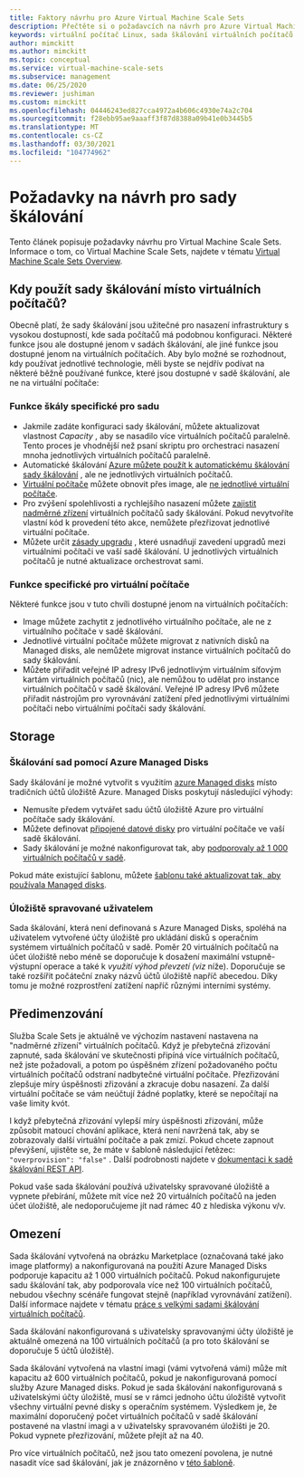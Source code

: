 ```yaml
---
title: Faktory návrhu pro Azure Virtual Machine Scale Sets
description: Přečtěte si o požadavcích na návrh pro Azure Virtual Machine Scale Sets. Porovnejte funkce sady škálování s funkcemi virtuálních počítačů.
keywords: virtuální počítač Linux, sada škálování virtuálních počítačů
author: mimckitt
ms.author: mimckitt
ms.topic: conceptual
ms.service: virtual-machine-scale-sets
ms.subservice: management
ms.date: 06/25/2020
ms.reviewer: jushiman
ms.custom: mimckitt
ms.openlocfilehash: 04446243ed827cca4972a4b606c4930e74a2c704
ms.sourcegitcommit: f28ebb95ae9aaaff3f87d8388a09b41e0b3445b5
ms.translationtype: MT
ms.contentlocale: cs-CZ
ms.lasthandoff: 03/30/2021
ms.locfileid: "104774962"
---
```

# <a name="design-considerations-for-scale-sets"></a>Požadavky na návrh pro sady škálování
Tento článek popisuje požadavky návrhu pro Virtual Machine Scale Sets. Informace o tom, co Virtual Machine Scale Sets, najdete v tématu [Virtual Machine Scale Sets Overview](./overview.md).

## <a name="when-to-use-scale-sets-instead-of-virtual-machines"></a>Kdy použít sady škálování místo virtuálních počítačů?
Obecně platí, že sady škálování jsou užitečné pro nasazení infrastruktury s vysokou dostupností, kde sada počítačů má podobnou konfiguraci. Některé funkce jsou ale dostupné jenom v sadách škálování, ale jiné funkce jsou dostupné jenom na virtuálních počítačích. Aby bylo možné se rozhodnout, kdy používat jednotlivé technologie, měli byste se nejdřív podívat na některé běžně používané funkce, které jsou dostupné v sadě škálování, ale ne na virtuální počítače:

### <a name="scale-set-specific-features"></a>Funkce škály specifické pro sadu

- Jakmile zadáte konfiguraci sady škálování, můžete aktualizovat vlastnost *Capacity* , aby se nasadilo více virtuálních počítačů paralelně. Tento proces je vhodnější než psaní skriptu pro orchestraci nasazení mnoha jednotlivých virtuálních počítačů paralelně.
- Automatické škálování [Azure můžete použít k automatickému škálování sady škálování](./virtual-machine-scale-sets-autoscale-overview.md) , ale ne jednotlivých virtuálních počítačů.
- [Virtuální počítače](/rest/api/compute/virtualmachinescalesets/reimage) můžete obnovit přes image, ale [ne jednotlivé virtuální počítače](/rest/api/compute/virtualmachines).
- Pro zvýšení spolehlivosti a rychlejšího nasazení můžete [zajistit nadměrné zřízení](#overprovisioning) virtuálních počítačů sady škálování. Pokud nevytvoříte vlastní kód k provedení této akce, nemůžete přezřizovat jednotlivé virtuální počítače.
- Můžete určit [zásady upgradu](./virtual-machine-scale-sets-upgrade-scale-set.md) , které usnadňují zavedení upgradů mezi virtuálními počítači ve vaší sadě škálování. U jednotlivých virtuálních počítačů je nutné aktualizace orchestrovat sami.

### <a name="vm-specific-features"></a>Funkce specifické pro virtuální počítače

Některé funkce jsou v tuto chvíli dostupné jenom na virtuálních počítačích:

- Image můžete zachytit z jednotlivého virtuálního počítače, ale ne z virtuálního počítače v sadě škálování.
- Jednotlivé virtuální počítače můžete migrovat z nativních disků na Managed disks, ale nemůžete migrovat instance virtuálních počítačů do sady škálování.
- Můžete přiřadit veřejné IP adresy IPv6 jednotlivým virtuálním síťovým kartám virtuálních počítačů (nic), ale nemůžou to udělat pro instance virtuálních počítačů v sadě škálování. Veřejné IP adresy IPv6 můžete přiřadit nástrojům pro vyrovnávání zatížení před jednotlivými virtuálními počítači nebo virtuálními počítači sady škálování.

## <a name="storage"></a>Storage

### <a name="scale-sets-with-azure-managed-disks"></a>Škálování sad pomocí Azure Managed Disks
Sady škálování je možné vytvořit s využitím [azure Managed disks](../virtual-machines/managed-disks-overview.md) místo tradičních účtů úložiště Azure. Managed Disks poskytují následující výhody:
- Nemusíte předem vytvářet sadu účtů úložiště Azure pro virtuální počítače sady škálování.
- Můžete definovat [připojené datové disky](virtual-machine-scale-sets-attached-disks.md) pro virtuální počítače ve vaší sadě škálování.
- Sady škálování je možné nakonfigurovat tak, aby [podporovaly až 1 000 virtuálních počítačů v sadě](virtual-machine-scale-sets-placement-groups.md). 

Pokud máte existující šablonu, můžete [šablonu také aktualizovat tak, aby používala Managed disks](virtual-machine-scale-sets-convert-template-to-md.md).

### <a name="user-managed-storage"></a>Úložiště spravované uživatelem
Sada škálování, která není definovaná s Azure Managed Disks, spoléhá na uživatelem vytvořené účty úložiště pro ukládání disků s operačním systémem virtuálních počítačů v sadě. Poměr 20 virtuálních počítačů na účet úložiště nebo méně se doporučuje k dosažení maximální vstupně-výstupní operace a také k _využití výhod převzetí (viz_ níže). Doporučuje se také rozšířit počáteční znaky názvů účtů úložiště napříč abecedou. Díky tomu je možné rozprostření zatížení napříč různými interními systémy. 


## <a name="overprovisioning"></a>Předimenzování
Služba Scale Sets je aktuálně ve výchozím nastavení nastavena na "nadměrné zřízení" virtuálních počítačů. Když je přebytečná zřizování zapnuté, sada škálování ve skutečnosti připíná více virtuálních počítačů, než jste požadovali, a potom po úspěšném zřízení požadovaného počtu virtuálních počítačů odstraní nadbytečné virtuální počítače. Přezřizování zlepšuje míry úspěšnosti zřizování a zkracuje dobu nasazení. Za další virtuální počítače se vám neúčtují žádné poplatky, které se nepočítají na vaše limity kvót.

I když přebytečná zřizování vylepší míry úspěšnosti zřizování, může způsobit matoucí chování aplikace, která není navržená tak, aby se zobrazovaly další virtuální počítače a pak zmizí. Pokud chcete zapnout převýšení, ujistěte se, že máte v šabloně následující řetězec: `"overprovision": "false"` . Další podrobnosti najdete v [dokumentaci k sadě škálování REST API](/rest/api/virtualmachinescalesets/create-or-update-a-set).

Pokud vaše sada škálování používá uživatelsky spravované úložiště a vypnete přebírání, můžete mít více než 20 virtuálních počítačů na jeden účet úložiště, ale nedoporučujeme jít nad rámec 40 z hlediska výkonu v/v. 

## <a name="limits"></a>Omezení
Sada škálování vytvořená na obrázku Marketplace (označovaná také jako image platformy) a nakonfigurovaná na použití Azure Managed Disks podporuje kapacitu až 1 000 virtuálních počítačů. Pokud nakonfigurujete sadu škálování tak, aby podporovala více než 100 virtuálních počítačů, nebudou všechny scénáře fungovat stejně (například vyrovnávání zatížení). Další informace najdete v tématu [práce s velkými sadami škálování virtuálních počítačů](virtual-machine-scale-sets-placement-groups.md). 

Sada škálování nakonfigurovaná s uživatelsky spravovanými účty úložiště je aktuálně omezená na 100 virtuálních počítačů (a pro toto škálování se doporučuje 5 účtů úložiště).

Sada škálování vytvořená na vlastní imagi (vámi vytvořená vámi) může mít kapacitu až 600 virtuálních počítačů, pokud je nakonfigurovaná pomocí služby Azure Managed disks. Pokud je sada škálování nakonfigurovaná s uživatelskými účty úložiště, musí se v rámci jednoho účtu úložiště vytvořit všechny virtuální pevné disky s operačním systémem. Výsledkem je, že maximální doporučený počet virtuálních počítačů v sadě škálování postavené na vlastní imagi a v uživatelsky spravovaném úložišti je 20. Pokud vypnete přezřizování, můžete přejít až na 40.

Pro více virtuálních počítačů, než jsou tato omezení povolena, je nutné nasadit více sad škálování, jak je znázorněno v [této šabloně](https://azure.microsoft.com/resources/templates/301-custom-images-at-scale/).
